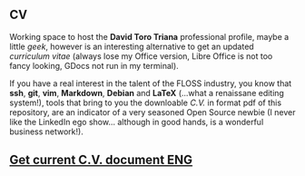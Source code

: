 ## CV
Working space to host the **David Toro Triana** professional profile, maybe a little *geek*, however is an interesting alternative to get an updated *curriculum vitae* (always lose my Office version, Libre Office is not too fancy looking, GDocs not run in my terminal). 

If you have a real interest in the talent of the FLOSS industry, you know that **ssh**, **git**, **vim**, **Markdown**, **Debian** and **LaTeX** (...what a renaissane editing system!), tools that bring to you the downloable *C.V.* in format pdf of this repository, are an indicator of a very seasoned Open Source newbie (I never like the LinkedIn ego show... although in good hands, is a wonderful business network!).

## [Get current C.V. document ENG](https://raw.githubusercontent.com/Open-SAI/NemqCV/master/latex/DavidToroT-cv-ENG-HUMAN.pdf)
